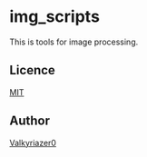 img_scripts
====

This is tools for image processing.

## Licence

[MIT](https://github.com/tcnksm/tool/blob/master/LICENCE)

## Author

[Valkyriazer0](https://github.com/Valkyriazer0)